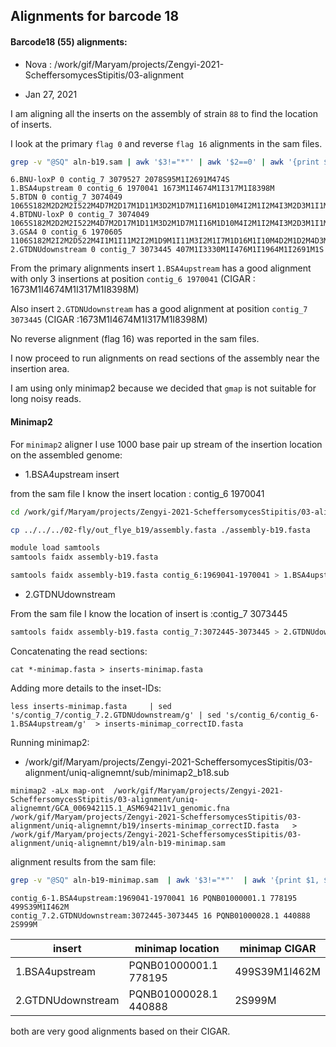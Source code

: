 ## Alignments for barcode 18

####  Barcode18 (55) alignments:

* Nova : /work/gif/Maryam/projects/Zengyi-2021-ScheffersomycesStipitis/03-alignment

* Jan 27, 2021

I am aligning all the inserts on the assembly of strain `88` to find the location of inserts.

I look at the primary `flag 0` and reverse `flag 16` alignments in the sam files.

```bash
grep -v "@SQ" aln-b19.sam | awk '$3!="*"' | awk '$2==0' | awk '{print $1, $2, $3, $4, $6}'

```
```
6.BNU-loxP 0 contig_7 3079527 2078S95M1I2691M474S
1.BSA4upstream 0 contig_6 1970041 1673M1I4674M1I317M1I8398M
5.BTDN 0 contig_7 3074049 1065S182M2D2M2I522M4D7M2D17M1D11M3D2M1D7M1I16M1D10M4I2M1I2M4I3M2D3M1I1M1I4M1I7M7I3M1D12M2D7M1D5M1D16M2I7M1D5M2D4M1I1M3D4M1D4M1D7M4D11M2D11M3D11M5D3M1I8M1D6M1D10M2I1M3I8M4I4M5I18M4I2124M1I476M1I1964M1I1165M477S
4.BTDNU-loxP 0 contig_7 3074049 1065S182M2D2M2I522M4D7M2D17M1D11M3D2M1D7M1I16M1D10M4I2M1I2M4I3M2D3M1I1M1I4M1I7M7I3M1D12M2D7M1D5M1D16M2I7M1D5M2D4M1I1M3D4M1D4M1D7M4D11M2D11M3D11M5D3M1I8M1D6M1D10M2I1M3I8M4I4M5I18M4I2124M1I476M1I1964M1I2691M474S
3.GSA4 0 contig_6 1970605 1106S182M2I2M2D522M4I1M1I11M2I2M1D9M1I11M3I2M1I7M1D16M1I10M4D2M1D2M4D3M2I3M1D1M1D4M1D8M4D3M2D12M2I7M1I5M1I16M2D7M1I5M2I4M1D1M3I4M1I4M1I7M4I11M2I11M3I11M5I3M1D8M1I6M1I10M2D1M3D8M4D4M5D18M4D101M1I4674M1I317M1I8877M
2.GTDNUdownstream 0 contig_7 3073445 407M1I3330M1I476M1I1964M1I2691M1S

```

From the primary alignments insert `1.BSA4upstream` has a good alignment with only 3 insertions  at position  `contig_6 1970041` (CIGAR :  1673M1I4674M1I317M1I8398M)

Also insert `2.GTDNUdownstream` has a good alignment at position `contig_7 3073445` (CIGAR :1673M1I4674M1I317M1I8398M)

No reverse alignment (flag 16) was reported in the sam files.

I now proceed to run alignments on read sections of the assembly near the insertion area.

I am using only minimap2 because we decided that `gmap` is not suitable for long noisy reads.

#### Minimap2

For `minimap2` aligner I use 1000 base pair up stream of the insertion location on the assembled genome:

* 1.BSA4upstream insert

from the sam file I know the insert location : contig_6 1970041

```bash
cd /work/gif/Maryam/projects/Zengyi-2021-ScheffersomycesStipitis/03-alignment/uniq-alignemnt/b19

cp ../../../02-fly/out_flye_b19/assembly.fasta ./assembly-b19.fasta

module load samtools
samtools faidx assembly-b19.fasta

samtools faidx assembly-b19.fasta contig_6:1969041-1970041 > 1.BSA4upstream-c6-1969041-1970041-minimap.fasta

```

* 2.GTDNUdownstream

From the sam file I know the location of insert is :contig_7 3073445

```bash
samtools faidx assembly-b19.fasta contig_7:3072445-3073445 > 2.GTDNUdownstream-c7:3072445-3073445-minimap.fasta
```

Concatenating the read sections:

```
cat *-minimap.fasta > inserts-minimap.fasta
```

Adding more details to the inset-IDs:
```
less inserts-minimap.fasta     | sed 's/contig_7/contig_7.2.GTDNUdownstream/g' | sed 's/contig_6/contig_6-1.BSA4upstream/g'  > inserts-minimap_correctID.fasta
```

Running  minimap2:

*  /work/gif/Maryam/projects/Zengyi-2021-ScheffersomycesStipitis/03-alignment/uniq-alignemnt/sub/minimap2_b18.sub

```
minimap2 -aLx map-ont  /work/gif/Maryam/projects/Zengyi-2021-ScheffersomycesStipitis/03-alignment/uniq-alignemnt/GCA_006942115.1_ASM694211v1_genomic.fna /work/gif/Maryam/projects/Zengyi-2021-ScheffersomycesStipitis/03-alignment/uniq-alignemnt/b19/inserts-minimap_correctID.fasta   > /work/gif/Maryam/projects/Zengyi-2021-ScheffersomycesStipitis/03-alignment/uniq-alignemnt/b19/aln-b19-minimap.sam
```

alignment results from the sam file:
```bash
grep -v "@SQ" aln-b19-minimap.sam  | awk '$3!="*"'  | awk '{print $1, $2, $3, $4, $6}'
```
```
contig_6-1.BSA4upstream:1969041-1970041 16 PQNB01000001.1 778195 499S39M1I462M
contig_7.2.GTDNUdownstream:3072445-3073445 16 PQNB01000028.1 440888 2S999M
```
| insert |   minimap location | minimap CIGAR|
| --- | ---| ---|
| 1.BSA4upstream|PQNB01000001.1 778195 |499S39M1I462M|
| 2.GTDNUdownstream| PQNB01000028.1 440888 |2S999M|

both are very good alignments based on their CIGAR.
